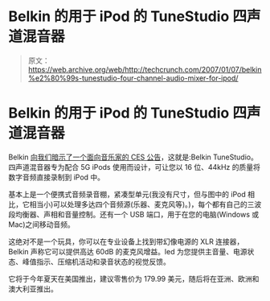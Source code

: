 # Belkin 的用于 iPod 的 TuneStudio 四声道混音器

> 原文：<https://web.archive.org/web/http://techcrunch.com/2007/01/07/belkin%e2%80%99s-tunestudio-four-channel-audio-mixer-for-ipod/>

# Belkin 的用于 iPod 的 TuneStudio 四声道混音器

Belkin [向我们暗示了一个面向音乐家的 CES 公告](https://web.archive.org/web/20201129020823/http://crunchgear.com/2006/12/22/ipod-accessories-20/)，这就是:Belkin TuneStudio。四声道混音器专为配合 5G iPods 使用而设计，可让您以 16 位、44kHz 的质量将数字音频直接录制到 iPod 中。

基本上是一个便携式音频录音棚，紧凑型单元(我没有尺寸，但与图中的 iPod 相比，它相当小)可以处理多达四个音频源(乐器、麦克风等)。)，每个都有自己的三波段均衡器、声相和音量控制。还有一个 USB 端口，用于在您的电脑(Windows 或 Mac)之间移动音频。

这绝对不是一个玩具，你可以在专业设备上找到带幻像电源的 XLR 连接器，Belkin 声称它可以提供高达 60dB 的麦克风增益。led 为您提供主音量、电源状态、峰值指示、压缩机活动和录音状态的视觉反馈。

它将于今年夏天在美国推出，建议零售价为 179.99 美元，随后将在亚洲、欧洲和澳大利亚推出。